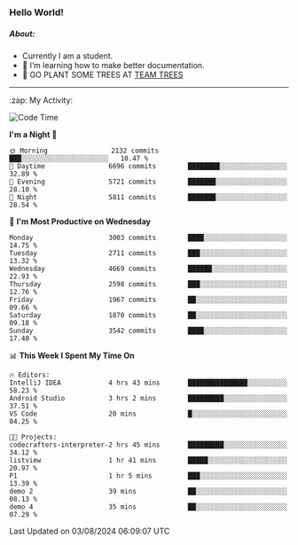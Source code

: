 ### Hello World!

##### About:
- Currently I am a student.
- 🌱 I’m learning how to make better documentation.
- 🌱 GO PLANT SOME TREES AT [TEAM TREES](https://teamtrees.org/)

---
  <summary>:zap: My Activity:</summary>
  
<!--START_SECTION:waka-->
![Code Time](http://img.shields.io/badge/Code%20Time-1%2C385%20hrs%2031%20mins-blue)

**I'm a Night 🦉** 

```text
🌞 Morning                2132 commits        ███░░░░░░░░░░░░░░░░░░░░░░   10.47 % 
🌆 Daytime                6696 commits        ████████░░░░░░░░░░░░░░░░░   32.89 % 
🌃 Evening                5721 commits        ███████░░░░░░░░░░░░░░░░░░   28.10 % 
🌙 Night                  5811 commits        ███████░░░░░░░░░░░░░░░░░░   28.54 % 
```
📅 **I'm Most Productive on Wednesday** 

```text
Monday                   3003 commits        ████░░░░░░░░░░░░░░░░░░░░░   14.75 % 
Tuesday                  2711 commits        ███░░░░░░░░░░░░░░░░░░░░░░   13.32 % 
Wednesday                4669 commits        ██████░░░░░░░░░░░░░░░░░░░   22.93 % 
Thursday                 2598 commits        ███░░░░░░░░░░░░░░░░░░░░░░   12.76 % 
Friday                   1967 commits        ██░░░░░░░░░░░░░░░░░░░░░░░   09.66 % 
Saturday                 1870 commits        ██░░░░░░░░░░░░░░░░░░░░░░░   09.18 % 
Sunday                   3542 commits        ████░░░░░░░░░░░░░░░░░░░░░   17.40 % 
```


📊 **This Week I Spent My Time On** 

```text
🔥 Editors: 
IntelliJ IDEA            4 hrs 43 mins       ███████████████░░░░░░░░░░   58.23 % 
Android Studio           3 hrs 2 mins        █████████░░░░░░░░░░░░░░░░   37.51 % 
VS Code                  20 mins             █░░░░░░░░░░░░░░░░░░░░░░░░   04.25 % 

🐱‍💻 Projects: 
codecrafters-interpreter-2 hrs 45 mins       █████████░░░░░░░░░░░░░░░░   34.12 % 
listview                 1 hr 41 mins        █████░░░░░░░░░░░░░░░░░░░░   20.97 % 
P1                       1 hr 5 mins         ███░░░░░░░░░░░░░░░░░░░░░░   13.39 % 
demo 2                   39 mins             ██░░░░░░░░░░░░░░░░░░░░░░░   08.13 % 
demo 4                   35 mins             ██░░░░░░░░░░░░░░░░░░░░░░░   07.29 % 
```


 Last Updated on 03/08/2024 06:09:07 UTC
<!--END_SECTION:waka-->
